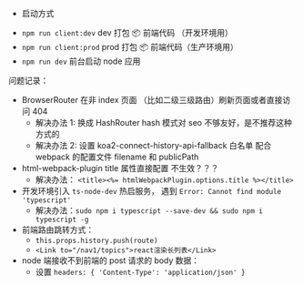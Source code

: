 - 启动方式

* `npm run client:dev` dev 打包 📦 前端代码 （开发环境用）
* `npm run client:prod` prod 打包 📦 前端代码（生产环境用）
* `npm run dev` 前台启动 node 应用

问题记录：

- BrowserRouter 在非 index 页面 （比如二级三级路由）刷新页面或者直接访问 404
  - 解决办法 1: 换成 HashRouter hash 模式对 seo 不够友好，是不推荐这种方式的
  - 解决办法 2: 设置 koa2-connect-history-api-fallback 白名单 配合 webpack 的配置文件 filename 和 publicPath
- html-webpack-plugin title 属性直接配置 不生效？？？
  - 解决办法： `<title><%= htmlWebpackPlugin.options.title %></title>`
- 开发环境引入 `ts-node-dev` 热启服务， 遇到 `Error: Cannot find module 'typescript'`
  - 解决办法：`sudo npm i typescript --save-dev && sudo npm i typescript -g`
- 前端路由跳转方式：
  - `this.props.history.push(route)`
  - `<Link to="/nav1/topics">react渲染长列表</Link>`
- node 端接收不到前端的 post 请求的 body 数据：
  - 设置 `headers: { 'Content-Type': 'application/json' }`
